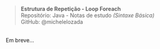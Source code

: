 > **Estrutura de Repetição - Loop Foreach**  
> Repositório: Java - Notas de estudo *(Sintaxe Básica)*    
> GitHub: @michelelozada
&nbsp;
     
&nbsp;  
Em breve...